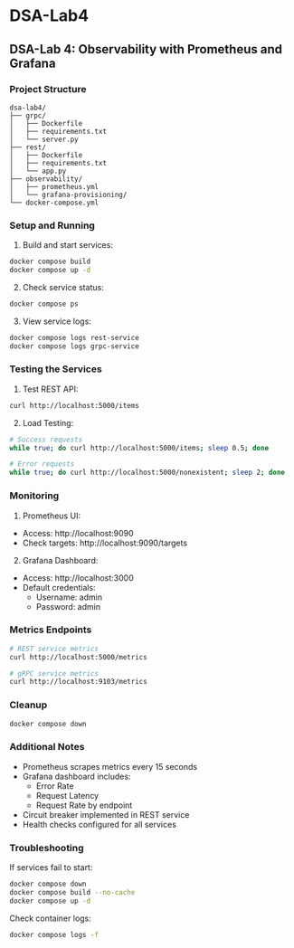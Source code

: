 # DSA-Lab4

## DSA-Lab 4: Observability with Prometheus and Grafana

### Project Structure
```
dsa-lab4/
├── grpc/
│   ├── Dockerfile
│   ├── requirements.txt
│   └── server.py
├── rest/
│   ├── Dockerfile
│   ├── requirements.txt
│   └── app.py
├── observability/
│   ├── prometheus.yml
│   └── grafana-provisioning/
└── docker-compose.yml
```

### Setup and Running

1. Build and start services:
```bash
docker compose build
docker compose up -d
```

2. Check service status:
```bash
docker compose ps
```

3. View service logs:
```bash
docker compose logs rest-service
docker compose logs grpc-service
```

### Testing the Services

1. Test REST API:
```bash
curl http://localhost:5000/items
```

2. Load Testing:
```bash
# Success requests
while true; do curl http://localhost:5000/items; sleep 0.5; done

# Error requests
while true; do curl http://localhost:5000/nonexistent; sleep 2; done
```

### Monitoring

1. Prometheus UI:
- Access: http://localhost:9090
- Check targets: http://localhost:9090/targets

2. Grafana Dashboard:
- Access: http://localhost:3000
- Default credentials:
  - Username: admin
  - Password: admin

### Metrics Endpoints
```bash
# REST service metrics
curl http://localhost:5000/metrics

# gRPC service metrics
curl http://localhost:9103/metrics
```

### Cleanup
```bash
docker compose down
```

### Additional Notes
- Prometheus scrapes metrics every 15 seconds
- Grafana dashboard includes:
  - Error Rate
  - Request Latency
  - Request Rate by endpoint
- Circuit breaker implemented in REST service
- Health checks configured for all services

### Troubleshooting
If services fail to start:
```bash
docker compose down
docker compose build --no-cache
docker compose up -d
```

Check container logs:
```bash
docker compose logs -f
```
